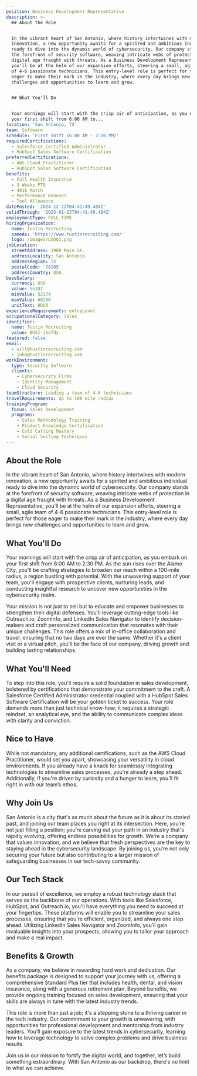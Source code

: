 ```yaml
---
position: Business Development Representative
description: >-
  ## About the Role


  In the vibrant heart of San Antonio, where history intertwines with modern
  innovation, a new opportunity awaits for a spirited and ambitious individual
  ready to dive into the dynamic world of cybersecurity. Our company stands at
  the forefront of security software, weaving intricate webs of protection in a
  digital age fraught with threats. As a Business Development Representative,
  you'll be at the helm of our expansion efforts, steering a small, agile team
  of 4-6 passionate technicians. This entry-level role is perfect for those
  eager to make their mark in the industry, where every day brings new
  challenges and opportunities to learn and grow.


  ## What You'll Do


  Your mornings will start with the crisp air of anticipation, as you embark on
  your first shift from 6:00 AM to...
location: 'San Antonio, TX'
team: Software
schedule: 'First Shift (6:00 AM - 2:30 PM)'
requiredCertifications:
  - Salesforce Certified Administrator
  - HubSpot Sales Software Certification
preferredCertifications:
  - AWS Cloud Practitioner
  - HubSpot Sales Software Certification
benefits:
  - Full Health Insurance
  - 3 Weeks PTO
  - 401k Match
  - Performance Bonuses
  - Tool Allowance
datePosted: '2024-12-22T04:41:49.484Z'
validThrough: '2025-01-23T04:41:49.484Z'
employmentType: FULL_TIME
hiringOrganization:
  name: Tustin Recruiting
  sameAs: 'https://www.tustinrecruiting.com/'
  logo: /images/LOGO1.png
jobLocation:
  streetAddress: 3900 Main St.
  addressLocality: San Antonio
  addressRegion: TX
  postalCode: '78205'
  addressCountry: USA
baseSalary:
  currency: USD
  value: 56187
  minValue: 52174
  maxValue: 60200
  unitText: HOUR
experienceRequirements: entryLevel
occupationalCategory: Sales
identifier:
  name: Tustin Recruiting
  value: BUSI-jeo7dy
featured: false
email:
  - will@tustinrecruiting.com
  - john@tustinrecruiting.com
workEnvironment:
  type: Security Software
  clients:
    - Cybersecurity Firms
    - Identity Management
    - Cloud Security
teamStructure: Leading a team of 4-6 technicians
travelRequirements: Up to 100 mile radius
trainingProgram:
  focus: Sales Development
  programs:
    - Sales Methodology Training
    - Product Knowledge Certification
    - Cold Calling Mastery
    - Social Selling Techniques
---
```




## About the Role

In the vibrant heart of San Antonio, where history intertwines with modern innovation, a new opportunity awaits for a spirited and ambitious individual ready to dive into the dynamic world of cybersecurity. Our company stands at the forefront of security software, weaving intricate webs of protection in a digital age fraught with threats. As a Business Development Representative, you'll be at the helm of our expansion efforts, steering a small, agile team of 4-6 passionate technicians. This entry-level role is perfect for those eager to make their mark in the industry, where every day brings new challenges and opportunities to learn and grow.

## What You'll Do

Your mornings will start with the crisp air of anticipation, as you embark on your first shift from 6:00 AM to 2:30 PM. As the sun rises over the Alamo City, you'll be crafting strategies to broaden our reach within a 100-mile radius, a region bustling with potential. With the unwavering support of your team, you'll engage with prospective clients, nurturing leads, and conducting insightful research to uncover new opportunities in the cybersecurity realm.

Your mission is not just to sell but to educate and empower businesses to strengthen their digital defenses. You'll leverage cutting-edge tools like Outreach.io, ZoomInfo, and LinkedIn Sales Navigator to identify decision-makers and craft personalized communication that resonates with their unique challenges. This role offers a mix of in-office collaboration and travel, ensuring that no two days are ever the same. Whether it's a client visit or a virtual pitch, you’ll be the face of our company, driving growth and building lasting relationships.

## What You'll Need

To step into this role, you'll require a solid foundation in sales development, bolstered by certifications that demonstrate your commitment to the craft. A Salesforce Certified Administrator credential coupled with a HubSpot Sales Software Certification will be your golden ticket to success. Your role demands more than just technical know-how; it requires a strategic mindset, an analytical eye, and the ability to communicate complex ideas with clarity and conviction.

## Nice to Have

While not mandatory, any additional certifications, such as the AWS Cloud Practitioner, would set you apart, showcasing your versatility in cloud environments. If you already have a knack for seamlessly integrating technologies to streamline sales processes, you're already a step ahead. Additionally, if you're driven by curiosity and a hunger to learn, you'll fit right in with our team’s ethos.

## Why Join Us

San Antonio is a city that's as much about the future as it is about its storied past, and joining our team places you right at its intersection. Here, you’re not just filling a position; you’re carving out your path in an industry that's rapidly evolving, offering endless possibilities for growth. We're a company that values innovation, and we believe that fresh perspectives are the key to staying ahead in the cybersecurity landscape. By joining us, you’re not only securing your future but also contributing to a larger mission of safeguarding businesses in our tech-savvy community.

## Our Tech Stack

In our pursuit of excellence, we employ a robust technology stack that serves as the backbone of our operations. With tools like Salesforce, HubSpot, and Outreach.io, you'll have everything you need to succeed at your fingertips. These platforms will enable you to streamline your sales processes, ensuring that you’re efficient, organized, and always one step ahead. Utilizing LinkedIn Sales Navigator and ZoomInfo, you’ll gain invaluable insights into your prospects, allowing you to tailor your approach and make a real impact.

## Benefits & Growth

As a company, we believe in rewarding hard work and dedication. Our benefits package is designed to support your journey with us, offering a comprehensive Standard Plus tier that includes health, dental, and vision insurance, along with a generous retirement plan. Beyond benefits, we provide ongoing training focused on sales development, ensuring that your skills are always in tune with the latest industry trends. 

This role is more than just a job; it's a stepping stone to a thriving career in the tech industry. Our commitment to your growth is unwavering, with opportunities for professional development and mentorship from industry leaders. You’ll gain exposure to the latest trends in cybersecurity, learning how to leverage technology to solve complex problems and drive business results.

Join us in our mission to fortify the digital world, and together, let’s build something extraordinary. With San Antonio as our backdrop, there's no limit to what we can achieve.
